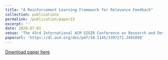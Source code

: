 ```yaml
---
title: "A Reinforcement Learning Framework for Relevance Feedback"
collection: publications
permalink: /publication/paper13
excerpt: ''
date: 2020-07-01
venue: 'The 43rd International ACM SIGIR Conference on Research and Development in Information Retrieval'
paperurl: 'https://dl.acm.org/doi/pdf/10.1145/3397271.3401099'
---
```



[Download paper here](https://dl.acm.org/doi/pdf/10.1145/3397271.3401099)


